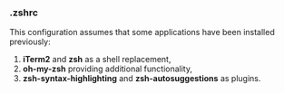 ### .zshrc

This configuration assumes that some applications have been installed
previously:

1. **iTerm2** and **zsh** as a shell replacement,
2. **oh-my-zsh** providing additional functionality,
3. **zsh-syntax-highlighting** and **zsh-autosuggestions** as plugins.